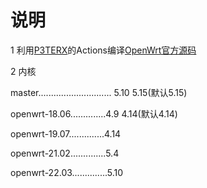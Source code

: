 # 说明
1 利用[P3TERX](https://github.com/P3TERX/Actions-OpenWrt)的Actions编译[OpenWrt官方源码](https://github.com/openwrt/openwrt)

2 内核

master............................. 5.10 5.15(默认5.15)

openwrt-18.06..............4.9 4.14(默认4.14)

openwrt-19.07..............4.14

openwrt-21.02..............5.4

openwrt-22.03..............5.10
